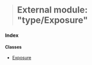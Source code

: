 > # External module: "type/Exposure"

### Index

#### Classes

* [Exposure](../classes/_type_exposure_.exposure.md)